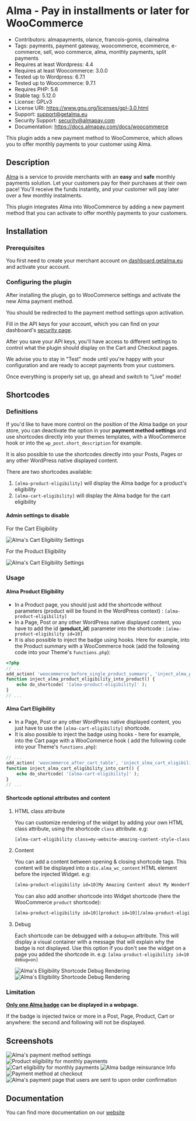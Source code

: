 # Alma - Pay in installments or later for WooCommerce

- Contributors: almapayments, olance, francois-gomis, clairealma
- Tags: payments, payment gateway, woocommerce, ecommerce, e-commerce, sell, woo commerce, alma, monthly payments, split
  payments
- Requires at least Wordpress: 4.4
- Requires at least Woocommerce: 3.0.0
- Tested up to Wordpress: 6.7.1
- Tested up to Woocommerce: 9.7.1
- Requires PHP: 5.6
- Stable tag: 5.12.0
- License: GPLv3
- License URI: https://www.gnu.org/licenses/gpl-3.0.html
- Support: support@getalma.eu
- Security Support: security@almapay.com
- Documentation: https://docs.almapay.com/docs/woocommerce

This plugin adds a new payment method to WooCommerce, which allows you to offer monthly payments to your customer using
Alma.

## Description

[Alma](https://almapay.com) is a service to provide merchants with an **easy** and **safe** monthly payments solution.
Let your customers pay for their purchases at their own pace! You'll receive the funds instantly, and your customer will
pay later over a few monthly instalments.

This plugin integrates Alma into WooCommerce by adding a new payment method that you can activate to offer monthly
payments to your customers.

## Installation

### Prerequisites

You first need to create your merchant account on [dashboard.getalma.eu](https://dashboard.getalma.eu) and activate your
account.

### Configuring the plugin

After installing the plugin, go to WooCommerce settings and activate the new Alma payment method.

You should be redirected to the payment method settings upon activation.

Fill in the API keys for your account, which you can find on your
dashboard's [security page](https://dashboard.getalma.eu/security).

After you save your API keys, you'll have access to different settings to control what the plugin should display on the
Cart and Checkout pages.

We advise you to stay in "Test" mode until you're happy with your configuration and are ready to accept payments from
your customers.

Once everything is properly set up, go ahead and switch to "Live" mode!

## Shortcodes

### Definitions

If you'd like to have more control on the position of the Alma badge on your store, you can deactivate the option in
your **payment method settings** and use shortcodes directly into your themes templates, with a WooCommerce hook or into
the `wp_post.short_description` for example.

It is also possible to use the shortcodes directly into your Posts, Pages or any other WordPress native displayed
content.

There are two shortcodes available:

1. `[alma-product-eligibility]` will display the Alma badge for a product's eligibility
2. `[alma-cart-eligibility]` will display the Alma badge for the cart eligibility

#### Admin settings to disable

For the Cart Eligibility

![Alma's Cart Eligibility Settings](.wordpress.org/screenshot-shortcode-1.png)

For the Product Eligibility

![Alma's Cart Eligibility Settings](.wordpress.org/screenshot-shortcode-2.png)

### Usage

#### Alma Product Eligibility

- In a Product page, you should just add the shortcode without parameters (product will be found in the WordPress
  context) :
  `[alma-product-eligibility]`
- In a Page, Post or any other WordPress native displayed content, you have to add the id (__product_id__) parameter
  into the shortcode :
  `[alma-product-eligibility id=10]`
- It is also possible to inject the badge using hooks. Here for example, into the Product summary with a WooCommerce
  hook (add the following code into your Theme's `functions.php`):

```php
<?php
// ...
add_action( 'woocommerce_before_single_product_summary', 'inject_alma_product_eligibility_into_product' );
function inject_alma_product_eligibility_into_product() {
    echo do_shortcode( '[alma-product-eligibility]' );
}
// ...
```

#### Alma Cart Eligibility

- In a Page, Post or any other WordPress native displayed content, you just have to use the `[alma-cart-eligibility]`
  shortcode.
- It is also possible to inject the badge using hooks - here for example, into the Cart page with a WooCommerce hook (
  add the following code into your Theme's `functions.php`):

```php
// ...
add_action( 'woocommerce_after_cart_table', 'inject_alma_cart_eligibility_into_cart' );
function inject_alma_cart_eligibility_into_cart() {
    echo do_shortcode( '[alma-cart-eligibility]' );
}
// ...
```

#### Shortcode optional attributes and content

1. HTML class attribute

   You can customize rendering of the widget by adding your own HTML class attribute, using the shortcode `class`
   attribute. e.g:
   ```txt
   [alma-cart-eligibility class=my-website-amazing-content-style-class]
   ```
1. Content

   You can add a content between opening & closing shortcode tags. This content will be displayed into a
   `div.alma_wc_content`
   HTML element before the injected Widget. e.g:
   ```txt
   [alma-product-eligibility id=10]My Amazing Content about My Wonderfull Product[/alma-product-eligibility ]
   ```

   You can also add another shortcode into Widget shortcode (here the WooCommerce `product` shortcode):
   ```txt
   [alma-product-eligibility id=10][product id=10][/alma-product-eligibility ]
   ```
1. Debug

   Each shortcode can be debugged with a `debug=on` attribute. This will display a visual container with a message that
   will explain why the badge is not displayed. Use this option if you don't see the widget on a page you added the
   shortcode in. e.g: `[alma-product-eligibility id=10 debug=on]`

   ![Alma's Eligibility Shortcode Debug Rendering](.wordpress.org/screenshot-shortcode-3.png)
   ![Alma's Eligibility Shortcode Debug Rendering](.wordpress.org/screenshot-shortcode-4.png)

### Limitation

**<u>Only one Alma badge</u> can be displayed in a webpage.**

If the badge is injected twice or more in a Post, Page, Product, Cart or anywhere:
the second and following will not be displayed.

## Screenshots

![Alma's payment method settings](.wordpress.org/screenshot-1.png)
![Product eligibility for monthly payments](.wordpress.org/screenshot-2.png)
![Cart eligibility for monthly payments](.wordpress.org/screenshot-3.png)
![Alma badge reinsurance Info](.wordpress.org/screenshot-4.png)
![Payment method at checkout](.wordpress.org/screenshot-5.png)
![Alma's payment page that users are sent to upon order confirmation](.wordpress.org/screenshot-6.png)

## Documentation

You can find more documentation on our [website](https://docs.almapay.com/docs/woocommerce)
